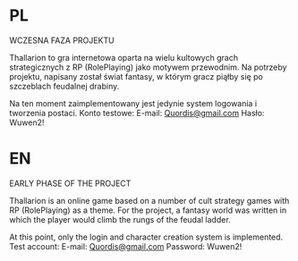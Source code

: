 # PL
WCZESNA FAZA PROJEKTU

Thallarion to gra internetowa oparta na wielu kultowych grach strategicznych z RP (RolePlaying) jako motywem przewodnim.
Na potrzeby projektu, napisany został świat fantasy, w którym gracz piąłby się po szczeblach feudalnej drabiny.

Na ten moment zaimplementowany jest jedynie system logowania i tworzenia postaci.
Konto testowe:
E-mail: Quordis@gmail.com
Hasło: Wuwen2!

# EN
EARLY PHASE OF THE PROJECT

Thallarion is an online game based on a number of cult strategy games with RP (RolePlaying) as a theme.
For the project, a fantasy world was written in which the player would climb the rungs of the feudal ladder.

At this point, only the login and character creation system is implemented.
Test account:
E-mail: Quordis@gmail.com
Password: Wuwen2!
